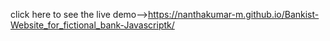 click here to see the live demo-->https://nanthakumar-m.github.io/Bankist-Website_for_fictional_bank-Javascriptk/
